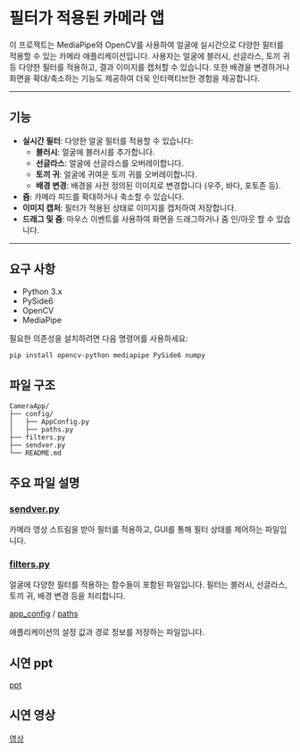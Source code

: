 # 필터가 적용된 카메라 앱

이 프로젝트는 MediaPipe와 OpenCV를 사용하여 얼굴에 실시간으로 다양한 필터를 적용할 수 있는 카메라 애플리케이션입니다. 사용자는 얼굴에 블러시, 선글라스, 토끼 귀 등 다양한 필터를 적용하고, 결과 이미지를 캡처할 수 있습니다. 또한 배경을 변경하거나 화면을 확대/축소하는 기능도 제공하여 더욱 인터랙티브한 경험을 제공합니다.

---

## 기능

- **실시간 필터**: 다양한 얼굴 필터를 적용할 수 있습니다:
  - **블러시**: 얼굴에 블러시를 추가합니다.
  - **선글라스**: 얼굴에 선글라스를 오버레이합니다.
  - **토끼 귀**: 얼굴에 귀여운 토끼 귀를 오버레이합니다.
  - **배경 변경**: 배경을 사전 정의된 이미지로 변경합니다 (우주, 바다, 포토존 등).
- **줌**: 카메라 피드를 확대하거나 축소할 수 있습니다.
- **이미지 캡처**: 필터가 적용된 상태로 이미지를 캡처하여 저장합니다.
- **드래그 및 줌**: 마우스 이벤트를 사용하여 화면을 드래그하거나 줌 인/아웃 할 수 있습니다.

---

## 요구 사항

- Python 3.x
- PySide6
- OpenCV
- MediaPipe

필요한 의존성을 설치하려면 다음 명령어를 사용하세요:

```bash
pip install opencv-python mediapipe PySide6 numpy
```
## 파일 구조
```
CameraApp/
├── config/
│   ├── AppConfig.py
│   ├── paths.py
├── filters.py
├── sendver.py
└── README.md
```

## 주요 파일 설명
### [sendver.py](./sendver.py)
카메라 영상 스트림을 받아 필터를 적용하고, GUI를 통해 필터 상태를 제어하는 파일입니다.

### [filters.py](./filters.py)
얼굴에 다양한 필터를 적용하는 함수들이 포함된 파일입니다. 필터는 블러시, 선글라스, 토끼 귀, 배경 변경 등을 처리합니다.

[app_config](./config/app_config.py) / [paths](./config/paths.py)

애플리케이션의 설정 값과 경로 정보를 저장하는 파일입니다.

## 시연 ppt
[ppt]()
## 시연 영상
[영상](https://drive.google.com/file/d/13Olggws0CN2cgvkmCZlPBrFkPXdw3Itt/view?usp=sharing)
